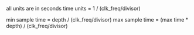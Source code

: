 all units are in seconds
time units = 1 / (clk_freq/divisor)

min sample time = depth / (clk_freq/divisor)
max sample time = (max time * depth) / (clk_freq/divisor)